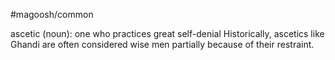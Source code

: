 #magoosh/common

ascetic (noun): one who practices great self-denial 
Historically, ascetics like Ghandi are often considered wise men partially because of their restraint. 
